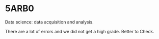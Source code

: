 # 5ARB0
Data science: data acquisition and analysis.

There are a lot of errors and we did not get a high grade. Better to Check.
